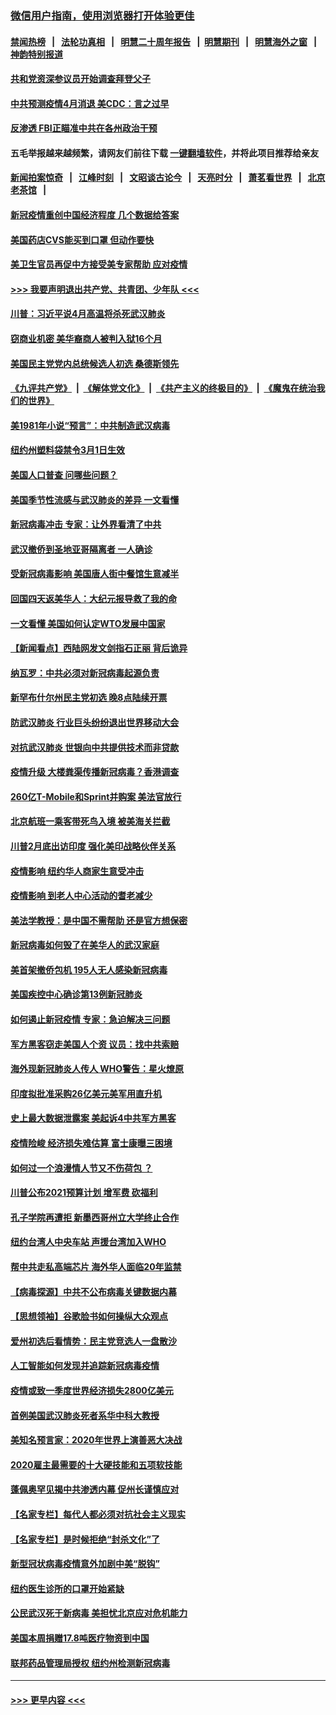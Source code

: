 ### [微信用户指南，使用浏览器打开体验更佳](https://github.com/gfw-breaker/banned-news1/blob/master/indexes/wechat-guide.md?t=0)
#### [禁闻热榜](热点新闻.md?t=0)  &nbsp;&nbsp;|&nbsp;&nbsp; [法轮功真相](https://github.com/gfw-breaker/truth/blob/master/README.md?t=0) &nbsp;&nbsp;|&nbsp;&nbsp; [明慧二十周年报告](https://github.com/gfw-breaker/mh-reports/blob/master/README.md?t=0) &nbsp;&nbsp;|&nbsp;&nbsp;[明慧期刊](https://github.com/gfw-breaker/mh-qikan) &nbsp;&nbsp;|&nbsp;&nbsp; [明慧海外之窗](https://github.com/gfw-breaker/mh-news/blob/master/README.md?t=0) &nbsp;&nbsp;|&nbsp;&nbsp; [神韵特别报道](https://github.com/gfw-breaker/mh-news/blob/master/shenyun.md?t=0)
#### [共和党资深参议员开始调查拜登父子](../pages/nsc412/n11863984.md?t=02130411) 
#### [中共预测疫情4月消退 美CDC：言之过早](../pages/nsc412/n11864310.md?t=02130411) 
#### [反渗透 FBI正瞄准中共在各州政治干预](../pages/nsc412/n11864300.md?t=02130411) 
#### 五毛举报越来越频繁，请网友们前往下载 [一键翻墙软件](https://github.com/gfw-breaker/ssr-accounts)，并将此项目推荐给亲友
#### [新闻拍案惊奇](https://github.com/gfw-breaker/banned-news1/blob/master/pages/link4.md) &nbsp;&nbsp;|&nbsp;&nbsp; [江峰时刻](https://github.com/gfw-breaker/banned-news1/blob/master/pages/link4.md) &nbsp;&nbsp;|&nbsp;&nbsp; [文昭谈古论今](https://github.com/gfw-breaker/banned-news1/blob/master/pages/link4.md) &nbsp;&nbsp;|&nbsp;&nbsp; [天亮时分](https://github.com/gfw-breaker/banned-news1/blob/master/pages/link4.md) &nbsp;&nbsp;|&nbsp;&nbsp; [萧茗看世界](https://github.com/gfw-breaker/banned-news1/blob/master/pages/link4.md) &nbsp;&nbsp;|&nbsp;&nbsp; [北京老茶馆](https://github.com/gfw-breaker/banned-news1/blob/master/pages/link4.md) &nbsp;&nbsp;|&nbsp;&nbsp; 
#### [新冠疫情重创中国经济程度 几个数据给答案](../pages/nsc412/n11864203.md?t=02130411) 
#### [美国药店CVS能买到口罩 但动作要快](../pages/nsc412/n11862438.md?t=02130411) 
#### [美卫生官员再促中方接受美专家帮助 应对疫情](../pages/nsc412/n11864043.md?t=02130411) 
#### [>>> 我要声明退出共产党、共青团、少年队 <<<](https://github.com/begood0513/goodnews/blob/master/quit/letter.md) 
#### [川普：习近平说4月高温将杀死武汉肺炎](../pages/nsc412/n11860814.md?t=02130411) 
#### [窃商业机密 美华裔商人被判入狱16个月](../pages/nsc412/n11863911.md?t=02130411) 
#### [美国民主党党内总统候选人初选 桑德斯领先](../pages/nsc412/n11863475.md?t=02130411) 
#### [《九评共产党》](https://github.com/begood0513/9ping.md/blob/master/README.md) &nbsp;|&nbsp; [《解体党文化》](../../../../jtdwh.md/blob/master/README.md)  &nbsp;|&nbsp; [《共产主义的终极目的》](../../../../gczydzjmd.md/blob/master/README.md) &nbsp;|&nbsp; [《魔鬼在统治我们的世界》](../../../../mgztzwmdsj.md/blob/master/README.md) 
#### [美1981年小说“预言”：中共制造武汉病毒](../pages/nsc412/n11863306.md?t=02130411) 
#### [纽约州塑料袋禁令3月1日生效](../pages/nsc412/n11862832.md?t=02130411) 
#### [美国人口普查  问哪些问题？](../pages/nsc412/n11862808.md?t=02130411) 
#### [美国季节性流感与武汉肺炎的差异 一文看懂](../pages/nsc412/n11862428.md?t=02130411) 
#### [新冠病毒冲击 专家：让外界看清了中共](../pages/nsc412/n11862280.md?t=02130411) 
#### [武汉撤侨到圣地亚哥隔离者 一人确诊](../pages/nsc412/n11862460.md?t=02130411) 
#### [受新冠病毒影响 美国唐人街中餐馆生意减半](../pages/nsc412/n11861940.md?t=02130411) 
#### [回国四天返美华人：大纪元报导救了我的命](../pages/nsc412/n11862181.md?t=02130411) 
#### [一文看懂 美国如何认定WTO发展中国家](../pages/nsc412/n11862051.md?t=02130411) 
#### [【新闻看点】西陆网发文剑指石正丽 背后诡异](../pages/nsc412/n11861792.md?t=02130411) 
#### [纳瓦罗：中共必须对新冠病毒起源负责](../pages/nsc412/n11861810.md?t=02130411) 
#### [新罕布什尔州民主党初选 晚8点陆续开票](../pages/nsc412/n11861872.md?t=02130411) 
#### [防武汉肺炎 行业巨头纷纷退出世界移动大会](../pages/nsc412/n11861795.md?t=02130411) 
#### [对抗武汉肺炎 世银向中共提供技术而非贷款](../pages/nsc412/n11861652.md?t=02130411) 
#### [疫情升级 大楼粪渠传播新冠病毒？香港调查](../pages/nsc412/n11861556.md?t=02130411) 
#### [260亿T-Mobile和Sprint并购案 美法官放行](../pages/nsc412/n11861511.md?t=02130411) 
#### [北京航班一乘客带死鸟入境 被美海关拦截](../pages/nsc412/n11861317.md?t=02130411) 
#### [川普2月底出访印度 强化美印战略伙伴关系](../pages/nsc412/n11860557.md?t=02130411) 
#### [疫情影响  纽约华人商家生意受冲击](../pages/nsc412/n11860284.md?t=02130411) 
#### [疫情影响  到老人中心活动的耆老减少](../pages/nsc412/n11860199.md?t=02130411) 
#### [美法学教授：是中国不需帮助 还是官方想保密](../pages/nsc412/n11859492.md?t=02130411) 
#### [新冠病毒如何毁了在美华人的武汉家庭](../pages/nsc412/n11859524.md?t=02130411) 
#### [美首架撤侨包机 195人无人感染新冠病毒](../pages/nsc412/n11859908.md?t=02130411) 
#### [美国疾控中心确诊第13例新冠肺炎](../pages/nsc412/n11859966.md?t=02130411) 
#### [如何遏止新冠疫情 专家：急迫解决三问题](../pages/nsc412/n11859685.md?t=02130411) 
#### [军方黑客窃走美国人个资 议员：找中共索赔](../pages/nsc412/n11859371.md?t=02130411) 
#### [海外现新冠肺炎人传人 WHO警告：星火燎原](../pages/nsc412/n11859252.md?t=02130411) 
#### [印度拟批准采购26亿美元美军用直升机](../pages/nsc412/n11859143.md?t=02130411) 
#### [史上最大数据泄露案 美起诉4中共军方黑客](../pages/nsc412/n11859115.md?t=02130411) 
#### [疫情险峻 经济损失难估算 富士康曝三困境](../pages/nsc412/n11859120.md?t=02130411) 
#### [如何过一个浪漫情人节又不伤荷包 ？](../pages/nsc412/n11858969.md?t=02130411) 
#### [川普公布2021预算计划 增军费 砍福利](../pages/nsc412/n11859012.md?t=02130411) 
#### [孔子学院再遭拒 新墨西哥州立大学终止合作](../pages/nsc412/n11858661.md?t=02130411) 
#### [纽约台湾人中央车站  声援台湾加入WHO](../pages/nsc412/n11857757.md?t=02130411) 
#### [帮中共走私高端芯片 海外华人面临20年监禁](../pages/nsc412/n11855016.md?t=02130411) 
#### [【病毒探源】中共不公布病毒关键数据内幕](../pages/nsc412/n11856584.md?t=02130411) 
#### [【思想领袖】谷歌脸书如何操纵大众观点](../pages/nsc412/n11680874.md?t=02130411) 
#### [爱州初选后看情势：民主党竞选人一盘散沙](../pages/nsc412/n11856557.md?t=02130411) 
#### [人工智能如何发现并追踪新冠病毒疫情](../pages/nsc412/n11856398.md?t=02130411) 
#### [疫情或致一季度世界经济损失2800亿美元](../pages/nsc412/n11855639.md?t=02130411) 
#### [首例美国武汉肺炎死者系华中科大教授](../pages/nsc412/n11855500.md?t=02130411) 
#### [美知名预言家：2020年世界上演善恶大决战](../pages/nsc412/n11855418.md?t=02130411) 
#### [2020雇主最需要的十大硬技能和五项软技能](../pages/nsc412/n11850953.md?t=02130411) 
#### [蓬佩奥罕见揭中共渗透内幕 促州长谨慎应对](../pages/nsc412/n11854685.md?t=02130411) 
#### [【名家专栏】每代人都必须对抗社会主义现实](../pages/nsc412/n11831412.md?t=02130411) 
#### [【名家专栏】是时候拒绝“封杀文化”了](../pages/nsc412/n11814093.md?t=02130411) 
#### [新型冠状病毒疫情意外加剧中美“脱钩”](../pages/nsc412/n11854475.md?t=02130411) 
#### [纽约医生诊所的口罩开始紧缺](../pages/nsc412/n11853364.md?t=02130411) 
#### [公民武汉死于新病毒 美担忧北京应对危机能力](../pages/nsc412/n11854331.md?t=02130411) 
#### [美国本周捐赠17.8吨医疗物资到中国](../pages/nsc412/n11854269.md?t=02130411) 
#### [联邦药品管理局授权  纽约州检测新冠病毒](../pages/nsc412/n11853371.md?t=02130411) 

----
#### [ >>> 更早内容 <<< ](../indexes/nsc412-earlier.md)

